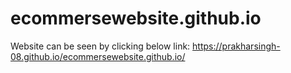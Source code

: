 # ecommersewebsite.github.io
Website can be seen by clicking below link:
https://prakharsingh-08.github.io/ecommersewebsite.github.io/
